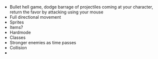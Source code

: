 - Bullet hell game, dodge barrage of projectiles coming at your character, return the favor by attacking using your mouse
- Full directional movement
- Sprites
- Items?
- Hardmode
- Classes
- Stronger enemies as time passes
- Collision
- 